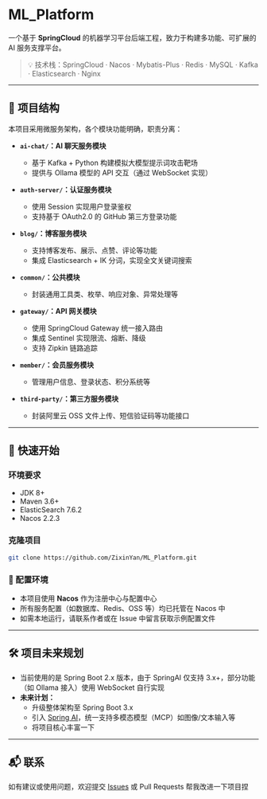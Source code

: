 # ML_Platform

一个基于 **SpringCloud** 的机器学习平台后端工程，致力于构建多功能、可扩展的 AI 服务支撑平台。

> 💡 技术栈：SpringCloud · Nacos · Mybatis-Plus · Redis · MySQL · Kafka · Elasticsearch · Nginx

---

## 🧱 项目结构

本项目采用微服务架构，各个模块功能明确，职责分离：

- **`ai-chat/`：AI 聊天服务模块**  
  - 基于 Kafka + Python 构建模拟大模型提示词攻击靶场  
  - 提供与 Ollama 模型的 API 交互（通过 WebSocket 实现）

- **`auth-server/`：认证服务模块**  
  - 使用 Session 实现用户登录鉴权  
  - 支持基于 OAuth2.0 的 GitHub 第三方登录功能

- **`blog/`：博客服务模块**  
  - 支持博客发布、展示、点赞、评论等功能  
  - 集成 Elasticsearch + IK 分词，实现全文关键词搜索

- **`common/`：公共模块**  
  - 封装通用工具类、枚举、响应对象、异常处理等

- **`gateway/`：API 网关模块**  
  - 使用 SpringCloud Gateway 统一接入路由  
  - 集成 Sentinel 实现限流、熔断、降级  
  - 支持 Zipkin 链路追踪

- **`member/`：会员服务模块**  
  - 管理用户信息、登录状态、积分系统等

- **`third-party/`：第三方服务模块**  
  - 封装阿里云 OSS 文件上传、短信验证码等功能接口

---

## 🚀 快速开始

### 环境要求

- JDK 8+
- Maven 3.6+
- ElasticSearch 7.6.2
- Nacos 2.2.3

### 克隆项目

```bash
git clone https://github.com/ZixinYan/ML_Platform.git
```

### 🔧 配置环境

- 本项目使用 **Nacos** 作为注册中心与配置中心  
- 所有服务配置（如数据库、Redis、OSS 等）均已托管在 Nacos 中  
- 如需本地运行，请联系作者或在 Issue 中留言获取示例配置文件

---

## 🛠️ 项目未来规划

- 当前使用的是 Spring Boot 2.x 版本，由于 SpringAI 仅支持 3.x+，部分功能（如 Ollama 接入）使用 WebSocket 自行实现
- **未来计划：**
  - 升级整体架构至 Spring Boot 3.x
  - 引入 [Spring AI](https://spring.io/projects/spring-ai)，统一支持多模态模型（MCP）如图像/文本输入等
  - 将项目核心丰富一下

---

## 📬 联系

如有建议或使用问题，欢迎提交 [Issues](https://github.com/ZixinYan/ML_Platform/issues) 或 Pull Requests 帮我改进一下项目捏

